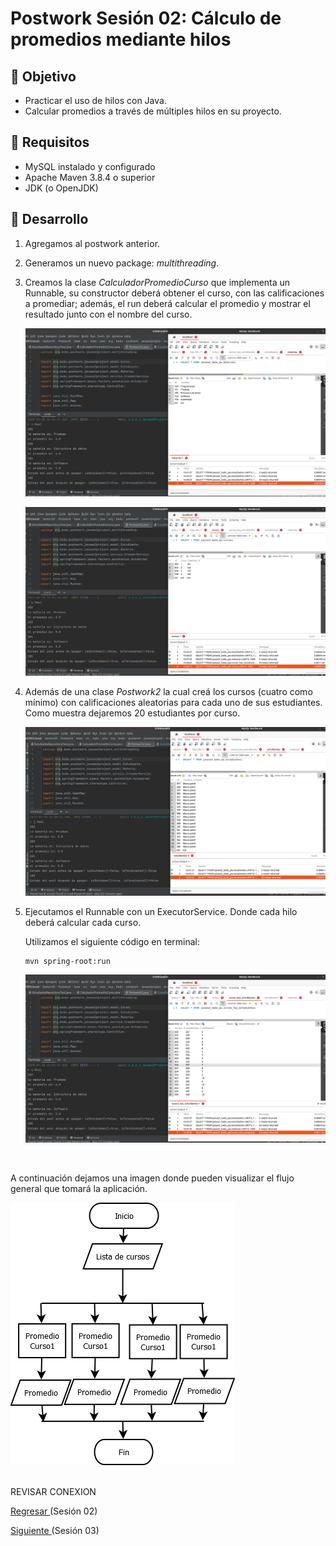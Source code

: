 # Postwork Sesión 02: Cálculo de promedios mediante hilos 

## 🎩 Objetivo 

- Practicar el uso de hilos con Java.
- Calcular promedios a través de múltiples hilos en su proyecto.

## 🎯 Requisitos 

- MySQL instalado y configurado
- Apache Maven 3.8.4 o superior
- JDK (o OpenJDK)

## 🚀 Desarrollo

1. Agregamos al postwork anterior.

2. Generamos un nuevo package: *multithreading*.

3. Creamos la clase *CalculadorPromedioCurso* que implementa un Runnable, su constructor deberá obtener el curso, con las calificaciones a promediar; además, el run deberá calcular el promedio y mostrar el resultado junto con el nombre del curso.

   ![](images/Sesion2-_2-bfS8.png)

   ![](images/Sesion2-_4-bfS8.png)

4. Además de una clase *Postwork2* la cual creá los cursos (cuatro como mínimo) con calificaciones aleatorias para cada uno de sus estudiantes. Como muestra dejaremos 20 estudiantes por curso.

   ![](images/Sesion2-_1-bfS8.png)

5. Ejecutamos el Runnable con un ExecutorService. Donde cada hilo deberá calcular cada curso.

   Utilizamos el siguiente código en terminal:

   ```
   mvn spring-root:run
   ```

   ![](images/Sesion2-_3-bfS8.png)

<br/>

A continuación dejamos una imagen donde pueden visualizar el flujo general que tomará la aplicación.

   ![diagrama1](images/diagrama1.png)

<br/>
REVISAR CONEXION

[Regresar ](../Readme.md)(Sesión 02)

[Siguiente ](../../Sesion-03/Readme.md)(Sesión 03)
